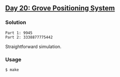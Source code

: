## [Day 20: Grove Positioning System](https://adventofcode.com/2022/day/20)

### Solution
```
Part 1: 9945
Part 2: 3338877775442
```
Straightforward simulation.

### Usage
```
$ make
```
